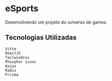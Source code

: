 # eSports
Desenvolvendo um projeto do uviverso de games.

## Tecnologias Utilizadas
```
Vitte
ReactJS
Tailwindcss
Phosphor icons
Axios
Radix 
Prisma

```